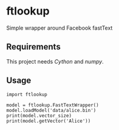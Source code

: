 # ftlookup
Simple wrapper around Facebook fastText

## Requirements

This project needs *Cython* and *numpy*.

## Usage

    import ftlookup

    model = ftlookup.FastTextWrapper() 
    model.loadModel('data/alice.bin')
    print(model.vector_size)
    print(model.getVector('Alice'))
